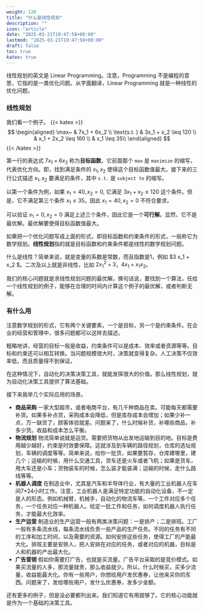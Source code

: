 ```yaml
---
weight: 120
title: "什么是线性规划"
description: ""
icon: "article"
date: "2025-03-21T19:47:58+08:00"
lastmod: "2025-03-21T19:47:58+08:00"
draft: false
toc: true
katex: true
---
```


线性规划的英文是 Linear Programming。注意，Programming 不是编程的意思，它指的是一类优化问题。从字面翻译，Linear Programming 就是一种线性的优化问题。

### 线性规划

我们看一个例子。
{{< katex >}}
$$
\begin{aligned}
\max~ & 7x_1 + 6x_2 \\
\text{s.t. }  & 3x_1 + x_2 \leq 120 \\
& x_1 + 2x_2 \leq 160 \\
& x_1 \leq 35\\
\end{aligned}
$$
{{< /katex >}}

第一行的表达式 $7x_1 + 6x_2$ 称为**目标函数**，它前面那个 `max` 是 `maximize` 的缩写，代表优化方向。即，找到满足条件的 $x_1, x_2$ 使得这个目标函数值最大。接下来的三行公式描述 $x_1, x_2$ 要满足的条件，其中 `s.t.` 是 `subject to` 的缩写。

以第一个条件为例，如果 $x_1=40, x_2=0$, 它满足 $3x_1 + x_2 \leq 120$ 这个条件。但是，它不满足第三个条件 $x_1\leq 35$。因此 $x_1=40, x_2=0$ 不符合要求。

可以验证 $x_1=0, x_2=0$ 满足上述三个条件，因此它是一个**可行解**。显然，它不是最优解。最优解要使得目标函数值最大。

如果把一个优化问题写成上面的形式，即目标函数和约束条件的形式，一般称它为数学规划。**线性规划**指的就是目标函数和约束条件都是线性的数学规划问题。

什么是线性？简单来说，就是变量的系数是常数，而且指数是1，例如 $3 x_1 + x_2 $。二次及以上就是非线性，比如 $2 x_1^2 + 3$，$4x_1 + x_1x_2$。

我们的核心问题就是求线性规划问题的最优解。换句话说，要找到一个算法，任给一个线性规划的例子，能够在合理的时间内计算这个例子的最优解，或者判断无解。

### 有什么用

注意数学规划的形式，它有两个关键要素，一个是目标，另一个是约束条件。在企业的经营和管理中，很多问题都可以这样去描述。

粗略地讲，经营的目标一般是收益，约束条件可以是成本、效率或者资源等等。目标和约束还可以相互转换。当问题规模很大时，决策就变得复杂。人工决策不仅效率低，而且质量得不到保证。

在这种情况下，自动化的决策决策工具，就能发挥很大的价值。那么线性规划，就为自动化决策工具提供了算法基础。

接下来我举几个实际应用的场景。

* **商品采购** 一家大型超市，或者电商平台，有几千种商品在卖。可能每天都需要补货。如果多补点货，采购成本会降低，但是库存成本会增加；如果少补一点，万一缺货了，顾客体验就差。问题来了，什么时候补货，补哪些商品，补多少货。收益和成本怎么平衡。
* **物流规划** 物流简单说就是运货。需要把货物从出发地运输到目的地。目标是费用越少越好，约束是时效要保障。这就涉及到车辆的路径规划，仓库的选址规划，车辆的调度等等。简单来说，给你一批货，如果要暂存，仓库建哪里，建几个；运输的时候，用什么交通工具，货车还是火车或者飞机；如果是货车，用大车还是小车；货物装车的时候，怎么装才能装满；运输的时候，走什么路线等等。
* **机器人调度** 在制造业中，尤其是汽车和半导体行业，有大量的工业机器人在车间7*24小时工作。注意，工业机器人是满足特定功能的自动化设备，不一定是人的形态。例如机械臂，机械手，自动化的物流车等。一个工件对应多个任务，一个任务对应一种机器人。给定一批工件和任务，如何调度机器人执行任务，才能最大化效率。
* **生产运营** 制造业的生产运营一般有两类决策问题：一是排产；二是排班。工厂一般有多条流水线，每条流水线负责一些产品的生产任务。不同的任务有不同的工序和加工时间，以及需要的资源。如何安排这些任务，使得工厂的产能最大化。排班主要是安排人，把人安排在对应的任务，或者对应的机器，目标是人和机器的产出最大化。
* **广告营销** 假如你需要打广告，也就是买流量。广告平台采取的是竞价模式。如果买流量的人多，那流量就贵，那么收益就少。所以，什么时候买，买多少流量，收益能最大化。你有一些用户，你想给用户发优惠券，让他来买你的东西。问题来了，发给哪些用户，发什么优惠券，发多少金额。

还有更多的例子，但是没必要都列出来。我们知道它有用就够了。它的核心功能就是作为一个基础的决策工具。
